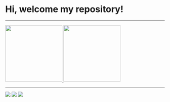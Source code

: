 # Hi, welcome my repository!

---

<div>
  <a href="https://github.com/LeohSouza">
  <img height="180em" src="https://github-readme-stats.vercel.app/api?username=LeohSouza&show_icons=true&theme=react&include_all_commits=true&count_private=true"/>
  <img height="180em" src="https://github-readme-stats.vercel.app/api/top-langs/?username=LeohSouza&layout=compact&langs_count=7&theme=react"/>
</div>
  
  ---
  
 <div>
  <a href="https://www.instagram.com/leoh.souza_" target="_blank"><img src="https://img.shields.io/badge/-Instagram-%23E4405F?style=for-the-badge&logo=instagram&logoColor=white" target="_blank"></a>
  <a href = "mailto:leonardoicna2010@gmail.com"><img src="https://img.shields.io/badge/-Gmail-%23333?style=for-the-badge&logo=gmail&logoColor=white" target="_blank"></a>
  <a href="https://www.linkedin.com/in/leonardodasilvasouza/" target="_blank"><img src="https://img.shields.io/badge/-LinkedIn-%230077B5?style=for-the-badge&logo=linkedin&logoColor=white" target="_blank"></a> 
 </div>
 
